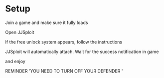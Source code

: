  # Setup

Join a game and make sure it fully loads

Open JJSploit

If the free unlock system appears, follow the instructions

JJSploit will automatically attach. Wait for the success notification in game

and enjoy

REMINDER 'YOU NEED TO TURN OFF YOUR DEFENDER '
